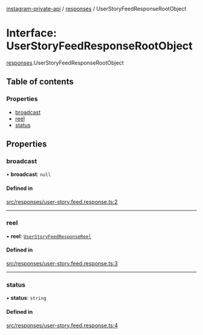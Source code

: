 [instagram-private-api](../../README.md) / [responses](../../modules/responses.md) / UserStoryFeedResponseRootObject

# Interface: UserStoryFeedResponseRootObject

[responses](../../modules/responses.md).UserStoryFeedResponseRootObject

## Table of contents

### Properties

- [broadcast](UserStoryFeedResponseRootObject.md#broadcast)
- [reel](UserStoryFeedResponseRootObject.md#reel)
- [status](UserStoryFeedResponseRootObject.md#status)

## Properties

### broadcast

• **broadcast**: ``null``

#### Defined in

[src/responses/user-story.feed.response.ts:2](https://github.com/Nerixyz/instagram-private-api/blob/b3351b9/src/responses/user-story.feed.response.ts#L2)

___

### reel

• **reel**: [`UserStoryFeedResponseReel`](UserStoryFeedResponseReel.md)

#### Defined in

[src/responses/user-story.feed.response.ts:3](https://github.com/Nerixyz/instagram-private-api/blob/b3351b9/src/responses/user-story.feed.response.ts#L3)

___

### status

• **status**: `string`

#### Defined in

[src/responses/user-story.feed.response.ts:4](https://github.com/Nerixyz/instagram-private-api/blob/b3351b9/src/responses/user-story.feed.response.ts#L4)
